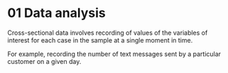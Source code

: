 # 01 Data analysis
Cross-sectional data involves recording of values of the variables of interest for each case in the sample at a single moment in time. 

For example, recording the number of text messages sent by a particular customer on a given day.
